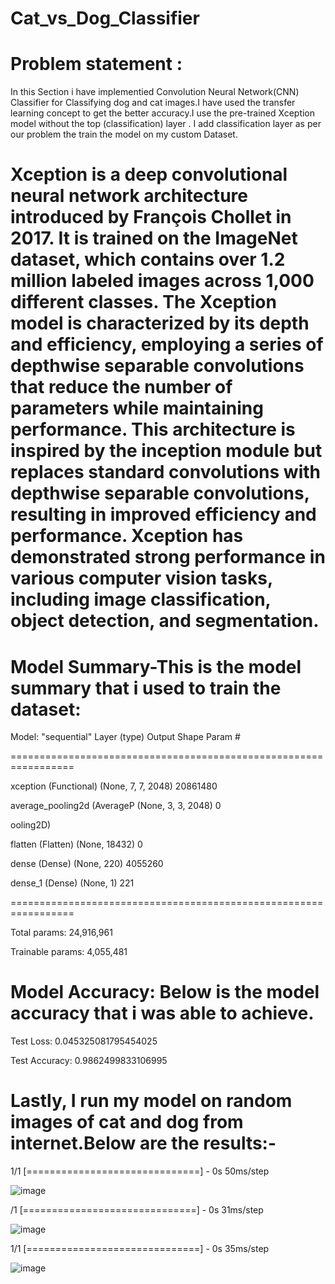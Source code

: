 # Cat_vs_Dog_Classifier
# Problem statement :

In this Section i have  implementied Convolution Neural Network(CNN) Classifier for Classifying dog and cat images.I have used the transfer learning concept to get the better accuracy.I use the pre-trained Xception model without the top (classification) layer . I add classification layer as per our problem the train the model on my custom Dataset.

# Xception is a deep convolutional neural network architecture introduced by François Chollet in 2017. It is trained on the ImageNet dataset, which contains over 1.2 million labeled images across 1,000 different classes. The Xception model is characterized by its depth and efficiency, employing a series of depthwise separable convolutions that reduce the number of parameters while maintaining performance. This architecture is inspired by the inception module but replaces standard convolutions with depthwise separable convolutions, resulting in improved efficiency and performance. Xception has demonstrated strong performance in various computer vision tasks, including image classification, object detection, and segmentation.

# Model Summary-This is the model summary that i used to train the dataset:

Model: "sequential"
Layer (type)                Output Shape              Param #   

=================================================================

 xception (Functional)       (None, 7, 7, 2048)        20861480  
                                                                 
 average_pooling2d (AverageP  (None, 3, 3, 2048)       0         

 ooling2D)                                                       
                                                               
 flatten (Flatten)           (None, 18432)             0         
                                                               
 dense (Dense)               (None, 220)               4055260   
                                                               
 dense_1 (Dense)             (None, 1)                 221       
                                                               
=================================================================

Total params: 24,916,961

Trainable params: 4,055,481

# Model Accuracy: Below is the model accuracy that i was able to achieve.

Test Loss: 0.045325081795454025

Test Accuracy: 0.9862499833106995

# Lastly, I run my model on random images of cat and dog from internet.Below are the results:-

1/1 [==============================] - 0s 50ms/step

![image](https://github.com/user-attachments/assets/038e3cb9-25cc-495c-9749-dd6c29a7bb16)

/1 [==============================] - 0s 31ms/step

![image](https://github.com/user-attachments/assets/91e52f84-7186-4120-a1cc-4460581ad65f)

1/1 [==============================] - 0s 35ms/step

![image](https://github.com/user-attachments/assets/4fc7db8b-5fdb-49ce-a6e2-9b7b68161625)





